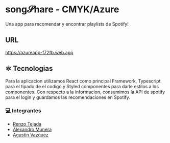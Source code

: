 # song𝓢hare - CMYK/Azure
Una app para recomendar y encontrar playlists de Spotify!

## URL
https://azureapp-f72fb.web.app

## ⚛️ Tecnologias
Para la aplicacion utilizamos React como principal Framework, Typescript para el tipado de el codigo y Styled componentes para darle estilos a los componentes.
Con respecto a la informacion, consumimos la API de spotify para el login y guardamos las recomendaciones en Spotify.

### 💻 Integrantes 
 * [Renzo Tejada](https://github.com/RnzTejada)
 * [Alexandro Munera](https://github.com/AlexandroMunera)
 * [Agustin Vazquez](https://github.com/9gustin)
